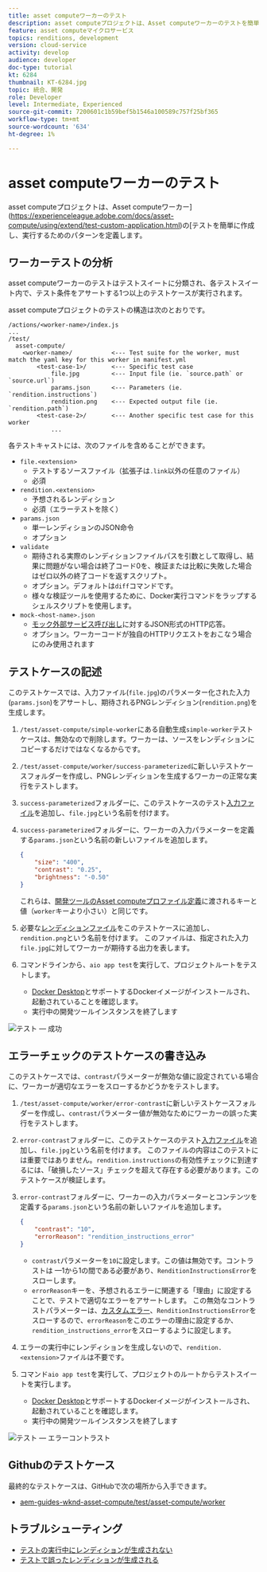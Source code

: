 ```yaml
---
title: asset computeワーカーのテスト
description: asset computeプロジェクトは、Asset computeワーカーのテストを簡単に作成し、実行するためのパターンを定義します。
feature: asset computeマイクロサービス
topics: renditions, development
version: cloud-service
activity: develop
audience: developer
doc-type: tutorial
kt: 6284
thumbnail: KT-6284.jpg
topic: 統合、開発
role: Developer
level: Intermediate, Experienced
source-git-commit: 7200601c1b59bef5b1546a100589c757f25bf365
workflow-type: tm+mt
source-wordcount: '634'
ht-degree: 1%

---
```



# asset computeワーカーのテスト

asset computeプロジェクトは、Asset computeワーカー](https://experienceleague.adobe.com/docs/asset-compute/using/extend/test-custom-application.html)の[テストを簡単に作成し、実行するためのパターンを定義します。

## ワーカーテストの分析

asset computeワーカーのテストはテストスイートに分類され、各テストスイート内で、テスト条件をアサートする1つ以上のテストケースが実行されます。

asset computeプロジェクトのテストの構造は次のとおりです。

```
/actions/<worker-name>/index.js
...
/test/
  asset-compute/
    <worker-name>/           <--- Test suite for the worker, must match the yaml key for this worker in manifest.yml
        <test-case-1>/       <--- Specific test case 
            file.jpg         <--- Input file (ie. `source.path` or `source.url`)
            params.json      <--- Parameters (ie. `rendition.instructions`)
            rendition.png    <--- Expected output file (ie. `rendition.path`)
        <test-case-2>/       <--- Another specific test case for this worker
            ...
```

各テストキャストには、次のファイルを含めることができます。

+ `file.<extension>`
   + テストするソースファイル（拡張子は`.link`以外の任意のファイル）
   + 必須
+ `rendition.<extension>`
   + 予想されるレンディション
   + 必須（エラーテストを除く）
+ `params.json`
   + 単一レンディションのJSON命令
   + オプション
+ `validate`
   + 期待される実際のレンディションファイルパスを引数として取得し、結果に問題がない場合は終了コード0を、検証または比較に失敗した場合はゼロ以外の終了コードを返すスクリプト。
   + オプション。デフォルトは`diff`コマンドです。
   + 様々な検証ツールを使用するために、Docker実行コマンドをラップするシェルスクリプトを使用します。
+ `mock-<host-name>.json`
   + [モック外部サービス呼び出し](https://www.mock-server.com/mock_server/creating_expectations.html)に対するJSON形式のHTTP応答。
   + オプション。ワーカーコードが独自のHTTPリクエストをおこなう場合にのみ使用されます

## テストケースの記述

このテストケースでは、入力ファイル(`file.jpg`)のパラメーター化された入力(`params.json`)をアサートし、期待されるPNGレンディション(`rendition.png`)を生成します。

1. `/test/asset-compute/simple-worker`にある自動生成`simple-worker`テストケースは、無効なので削除します。ワーカーは、ソースをレンディションにコピーするだけではなくなるからです。
1. `/test/asset-compute/worker/success-parameterized`に新しいテストケースフォルダーを作成し、PNGレンディションを生成するワーカーの正常な実行をテストします。
1. `success-parameterized`フォルダーに、このテストケースのテスト[入力ファイル](./assets/test/success-parameterized/file.jpg)を追加し、`file.jpg`という名前を付けます。
1. `success-parameterized`フォルダーに、ワーカーの入力パラメーターを定義する`params.json`という名前の新しいファイルを追加します。

   ```json
   { 
       "size": "400",
       "contrast": "0.25",
       "brightness": "-0.50"
   }
   ```

   これらは、[開発ツールのAsset computeプロファイル定義](../develop/development-tool.md)に渡されるキーと値（`worker`キーより小さい）と同じです。

1. 必要な[レンディションファイル](./assets/test/success-parameterized/rendition.png)をこのテストケースに追加し、`rendition.png`という名前を付けます。 このファイルは、指定された入力`file.jpg`に対してワーカーが期待する出力を表します。
1. コマンドラインから、`aio app test`を実行して、プロジェクトルートをテストします。
   + [Docker Desktop](../set-up/development-environment.md#docker)とサポートするDockerイメージがインストールされ、起動されていることを確認します。
   + 実行中の開発ツールインスタンスを終了します

![テスト — 成功  ](./assets/test/success-parameterized/result.png)

## エラーチェックのテストケースの書き込み

このテストケースでは、`contrast`パラメーターが無効な値に設定されている場合に、ワーカーが適切なエラーをスローするかどうかをテストします。

1. `/test/asset-compute/worker/error-contrast`に新しいテストケースフォルダーを作成し、`contrast`パラメーター値が無効なためにワーカーの誤った実行をテストします。
1. `error-contrast`フォルダーに、このテストケースのテスト[入力ファイル](./assets/test/error-contrast/file.jpg)を追加し、`file.jpg`という名前を付けます。 このファイルの内容はこのテストには重要ではありません。`rendition.instructions`の有効性チェックに到達するには、「破損したソース」チェックを超えて存在する必要があります。このテストケースが検証します。
1. `error-contrast`フォルダーに、ワーカーの入力パラメーターとコンテンツを定義する`params.json`という名前の新しいファイルを追加します。

   ```json
   {
       "contrast": "10",
       "errorReason": "rendition_instructions_error"
   }
   ```

   + `contrast`パラメーターを`10`に設定します。この値は無効です。コントラストは —1から1の間である必要があり、`RenditionInstructionsError`をスローします。
   + `errorReason`キーを、予想されるエラーに関連する「理由」に設定することで、テストで適切なエラーをアサートします。 この無効なコントラストパラメーターは、[カスタムエラー](../develop/worker.md#errors)、`RenditionInstructionsError`をスローするので、`errorReason`をこのエラーの理由に設定するか、`rendition_instructions_error`をスローするように設定します。

1. エラーの実行中にレンディションを生成しないので、`rendition.<extension>`ファイルは不要です。
1. コマンド`aio app test`を実行して、プロジェクトのルートからテストスイートを実行します。
   + [Docker Desktop](../set-up/development-environment.md#docker)とサポートするDockerイメージがインストールされ、起動されていることを確認します。
   + 実行中の開発ツールインスタンスを終了します

![テスト — エラーコントラスト](./assets/test/error-contrast/result.png)

## Githubのテストケース

最終的なテストケースは、GitHubで次の場所から入手できます。

+ [aem-guides-wknd-asset-compute/test/asset-compute/worker](https://github.com/adobe/aem-guides-wknd-asset-compute/tree/master/test/asset-compute/worker)

## トラブルシューティング

+ [テストの実行中にレンディションが生成されない](../troubleshooting.md#test-no-rendition-generated)
+ [テストで誤ったレンディションが生成される](../troubleshooting.md#tests-generates-incorrect-rendition)
